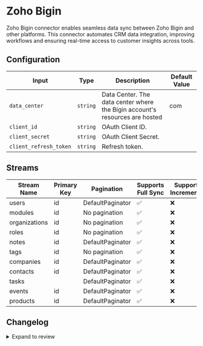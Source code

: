 # Zoho Bigin
 Zoho Bigin connector  enables seamless data sync between Zoho Bigin and other platforms. This connector automates CRM data integration, improving workflows and ensuring real-time access to customer insights across tools.

## Configuration

| Input | Type | Description | Default Value |
|-------|------|-------------|---------------|
| `data_center` | `string` | Data Center. The data center where the Bigin account's resources are hosted | com |
| `client_id` | `string` | OAuth Client ID.  |  |
| `client_secret` | `string` | OAuth Client Secret.  |  |
| `client_refresh_token` | `string` | Refresh token.  |  |

## Streams
| Stream Name | Primary Key | Pagination | Supports Full Sync | Supports Incremental |
|-------------|-------------|------------|---------------------|----------------------|
| users | id | DefaultPaginator | ✅ |  ❌  |
| modules | id | No pagination | ✅ |  ❌  |
| organizations | id | No pagination | ✅ |  ❌  |
| roles | id | No pagination | ✅ |  ❌  |
| notes | id | DefaultPaginator | ✅ |  ❌  |
| tags | id | No pagination | ✅ |  ❌  |
| companies | id | DefaultPaginator | ✅ |  ❌  |
| contacts | id | DefaultPaginator | ✅ |  ❌  |
| tasks |  | DefaultPaginator | ✅ |  ❌  |
| events | id | DefaultPaginator | ✅ |  ❌  |
| products | id | DefaultPaginator | ✅ |  ❌  |

## Changelog

<details>
  <summary>Expand to review</summary>

| Version          | Date              | Pull Request | Subject        |
|------------------|-------------------|--------------|----------------|
| 0.0.14 | 2025-03-22 | [56329](https://github.com/airbytehq/airbyte/pull/56329) | Update dependencies |
| 0.0.13 | 2025-03-09 | [55661](https://github.com/airbytehq/airbyte/pull/55661) | Update dependencies |
| 0.0.12 | 2025-03-01 | [55158](https://github.com/airbytehq/airbyte/pull/55158) | Update dependencies |
| 0.0.11 | 2025-02-23 | [54627](https://github.com/airbytehq/airbyte/pull/54627) | Update dependencies |
| 0.0.10 | 2025-02-15 | [54118](https://github.com/airbytehq/airbyte/pull/54118) | Update dependencies |
| 0.0.9 | 2025-02-08 | [53592](https://github.com/airbytehq/airbyte/pull/53592) | Update dependencies |
| 0.0.8 | 2025-02-01 | [53124](https://github.com/airbytehq/airbyte/pull/53124) | Update dependencies |
| 0.0.7 | 2025-01-25 | [52544](https://github.com/airbytehq/airbyte/pull/52544) | Update dependencies |
| 0.0.6 | 2025-01-18 | [51936](https://github.com/airbytehq/airbyte/pull/51936) | Update dependencies |
| 0.0.5 | 2025-01-11 | [51472](https://github.com/airbytehq/airbyte/pull/51472) | Update dependencies |
| 0.0.4 | 2024-12-28 | [50832](https://github.com/airbytehq/airbyte/pull/50832) | Update dependencies |
| 0.0.3 | 2024-12-21 | [50391](https://github.com/airbytehq/airbyte/pull/50391) | Update dependencies |
| 0.0.2 | 2024-12-14 | [49449](https://github.com/airbytehq/airbyte/pull/49449) | Update dependencies |
| 0.0.1 | 2024-10-27 | | Initial release by [@bishalbera](https://github.com/bishalbera) via Connector Builder |

</details>

